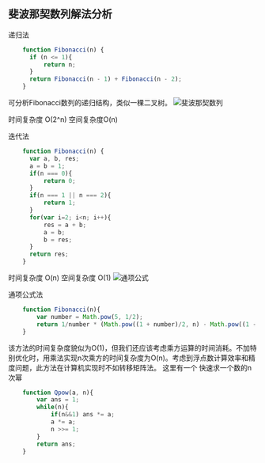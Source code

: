 ## 斐波那契数列解法分析

递归法
```javascript
    function Fibonacci(n) {
      if (n <= 1){
          return n;
      }
      return Fibonacci(n - 1) + Fibonacci(n - 2);
    }
```

可分析Fibonacci数列的递归结构，类似一棵二叉树。
![斐波那契数列](https://github.com/w771854332/bengiBlog-node/blob/master/public/screenshot/斐波那契数列.png)

时间复杂度 O(2^n) 空间复杂度O(n)

迭代法
```javascript
    function Fibonacci(n) {
      var a, b, res;
      a = b = 1;
      if(n === 0){
          return 0;
      }
      if(n === 1 || n === 2){
          return 1;
      }
      for(var i=2; i<n; i++){
          res = a + b;
          a = b;
          b = res;
      }
      return res;
    }
```

时间复杂度 O(n) 空间复杂度 O(1)
![通项公式](https://linjian.org/blog/resources/images/fibonacci-algorithm-f3.gif)

通项公式法
```javascript
    function Fibonacci(n){
        var number = Math.pow(5, 1/2);
        return 1/number * (Math.pow((1 + number)/2, n) - Math.pow((1 - number)/2, n));
    }
```
该方法的时间复杂度貌似为O(1)，但我们还应该考虑乘方运算的时间消耗。不加特别优化时，用乘法实现n次乘方的时间复杂度为O(n)。考虑到浮点数计算效率和精度问题，此方法在计算机实现时不如转移矩阵法。
这里有一个
快速求一个数的n次幂
```javascript
    function Qpow(a, n){
        var ans = 1;
        while(n){
            if(n&&1) ans *= a;
            a *= a;
            n >>= 1;
        }
        return ans;
    }
```
